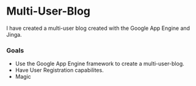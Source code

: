 # Multi-User-Blog

I have created a multi-user blog created with the Google App Engine and Jinga.

### Goals
  - Use the Google App Engine framework to create a multi-user-blog.
  - Have User Registration capabilites.
  - Magic

